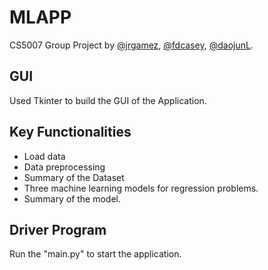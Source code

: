 # MLAPP

CS5007 Group Project by [@jrgamez](https://github.com/jrgamez), [@fdcasey](https://github.com/fdcasey), [@daojunL](https://github.com/daojunL).

## GUI 

Used Tkinter to build the GUI of the Application. 

## Key Functionalities 

- Load data
- Data preprocessing
- Summary of the Dataset 
- Three machine learning models for regression problems. 
- Summary of the model. 

## Driver Program 

Run the "main.py" to start the application. 


